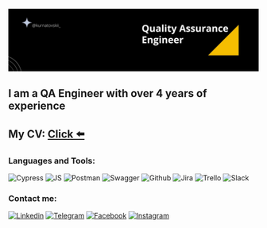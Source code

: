 [![Header](https://github.com/kurnatovskii/Kurnatovskii/blob/main/assets/logo.jpg)](https://www.linkedin.com/in/curnatovschi/)

## I am a QA Engineer with over 4 years of experience

## My CV: [Click ⬅️](https://drive.google.com/file/d/1mf_Un67A8IatJbyN-sWVAngM4ybP1jcA/view?usp=sharing)

### Languages and Tools:

![Cypress](https://img.shields.io/badge/Cypress-090909?style=for-the-badge&logo=cypress&logoColor=68d3a7)
![JS](https://img.shields.io/badge/JavaScript-090909?style=for-the-badge&logo=javascript&logoColor=F0DB4F)
![Postman](https://img.shields.io/badge/Postman-090909?style=for-the-badge&logo=postman&logoColor=f76837)
![Swagger](https://img.shields.io/badge/Swagger-090909?style=for-the-badge&logo=swagger&logoColor=699503)
![Github](https://img.shields.io/badge/GitHub-090909?style=for-the-badge&logo=github&logoColor=732f99)
![Jira](https://img.shields.io/badge/Jira-090909?style=for-the-badge&logo=jira&logoColor=2480f7)
![Trello](https://img.shields.io/badge/Trello-090909?style=for-the-badge&logo=trello&logoColor=0283d1)
![Slack](https://img.shields.io/badge/Slack-090909?style=for-the-badge&logo=slack&logoColor=d91d57)

### Сontact me:

[![Linkedin](https://img.shields.io/badge/Linkedin-090909?style=for-the-badge&logo=linkedin&logoColor=0e62bc)](https://www.linkedin.com/in/curnatovschi/)
[![Telegram](https://img.shields.io/badge/Telegram-090909?style=for-the-badge&logo=telegram&logoColor=25a3e3)](https://t.me/kurnatovski)
[![Facebook](https://img.shields.io/badge/Facebook-090909?style=for-the-badge&logo=facebook&logoColor=1873eb)](https://www.facebook.com/kurnatovskii.a)
[![Instagram](https://img.shields.io/badge/Instagram-090909?style=for-the-badge&logo=instagram&logoColor=ef0092)](https://www.instagram.com/kurnatovskii_/)
